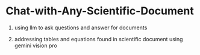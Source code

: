 # Chat-with-Any-Scientific-Document

1. using llm to ask questions and answer for documents

2. addressing tables and equations found in scientific document using gemini vision pro
